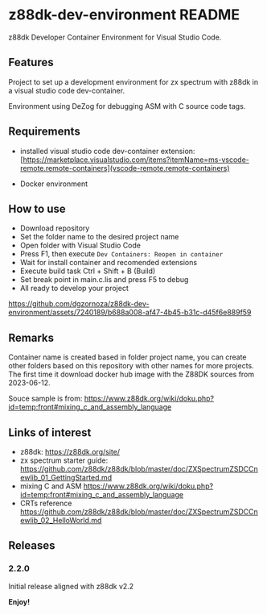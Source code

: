 # z88dk-dev-environment README

z88dk Developer Container Environment for Visual Studio Code.

## Features

Project to set up a development environment for zx spectrum with z88dk in a visual studio code dev-container.

Environment using DeZog for debugging ASM with C source code tags.

## Requirements

- installed visual studio code dev-container extension:
  [https://marketplace.visualstudio.com/items?itemName=ms-vscode-remote.remote-containers](vscode-remote.remote-containers)

- Docker environment

## How to use

- Download repository
- Set the folder name to the desired project name
- Open folder with Visual Studio Code
- Press F1, then execute `Dev Containers: Reopen in container`
- Wait for install container and recomended extensions
- Execute build task Ctrl + Shift + B (Build)
- Set break point in main.c.lis and press F5 to debug
- All ready to develop your project

https://github.com/dgzornoza/z88dk-dev-environment/assets/7240189/b688a008-af47-4b45-b31c-d45f6e889f59

## Remarks

Container name is created based in folder project name, you can create other folders based on this repository with other names for more projects.
The first time it download docker hub image with the Z88DK sources from 2023-06-12.

Souce sample is from: https://www.z88dk.org/wiki/doku.php?id=temp:front#mixing_c_and_assembly_language

## Links of interest 

- z88dk: https://z88dk.org/site/
- zx spectrum starter guide: https://github.com/z88dk/z88dk/blob/master/doc/ZXSpectrumZSDCCnewlib_01_GettingStarted.md
- mixing C and ASM https://www.z88dk.org/wiki/doku.php?id=temp:front#mixing_c_and_assembly_language
- CRTs reference https://github.com/z88dk/z88dk/blob/master/doc/ZXSpectrumZSDCCnewlib_02_HelloWorld.md

## Releases

### 2.2.0

Initial release aligned with z88dk v2.2

**Enjoy!**
